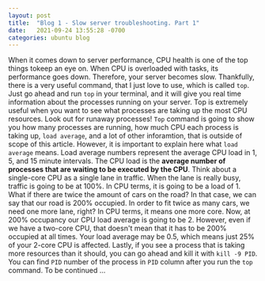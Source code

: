 ```yaml
---
layout: post
title:  "Blog 1 - Slow server troubleshooting. Part 1"
date:   2021-09-24 13:55:28 -0700
categories: ubuntu blog
---
```

When it comes down to server performance, CPU health is one of the top things tokeep an eye on. When CPU is overloaded with tasks, its performance goes down. Therefore, your server becomes slow. 
Thankfully, there is a very useful command, that I just love to use, which is called `top`. Just go ahead and run `top` in your terminal, and it will give you real time information about the processes running on your server. Top is extremely useful when you want to see what processes are taking up the most CPU  resources. Look out for runaway processes! `Top` command is going to show you how many processes are running, how much CPU each process is taking up, `load average`, and a lot of other inforamtion, that is outside of scope of this article. 
However, it is important to explain here what `load average` means. 
Load average numbers represent the average CPU load in 1, 5, and 15 minute intervals. The CPU load is the <b>average number of processes that are waiting to be executed by the CPU</b>. Think about a single-core CPU as a single lane in traffic. When the lane is really busy, traffic is going to be at 100%. In CPU terms, it is going to be a load of 1. What if there are twice the amount of cars on the road? In that case, we can say that our road is 200% occupied. In order to fit twice as many cars, we need one more lane, right? In CPU terms, it means one more core. Now, at 200% occupancy our CPU load average is going to be 2. However, even if we have a two-core CPU, that doesn't mean that it  has to be 200% occupied at all times. Your load average may be 0.5, which means just 25% of your 2-core CPU is affected. 
Lastly, if you see a process that is taking more resources than it should, you can go ahead and kill it with `kill -9 PID`. You can find `PID` number of the process in `PID` column after you run the `top` command.
To be continued ...

